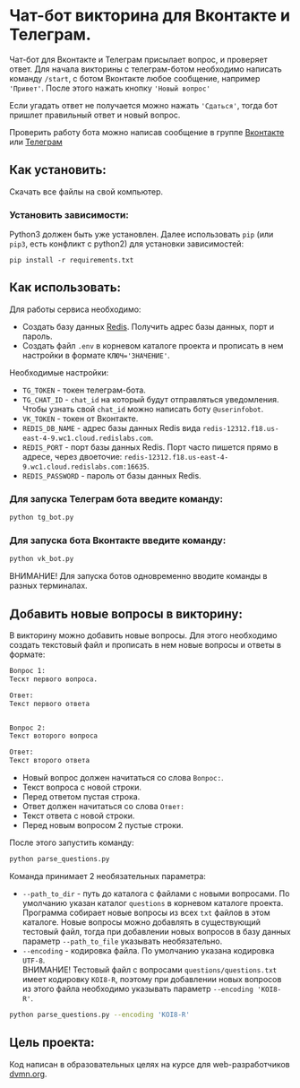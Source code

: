 # Чат-бот викторина для Вконтакте и Телеграм.

Чат-бот для Вконтакте и Телеграм присылает вопрос, и проверяет ответ. 
Для начала викторины с телеграм-ботом необходимо написать команду `/start`, 
с ботом Вконтакте любое сообщение, например `'Привет'`. После этого нажать кнопку
`'Новый вопрос'`

Если угадать ответ не получается можно нажать `'Сдаться'`, тогда бот пришлет 
правильный ответ и новый вопрос. 

Проверить работу бота можно написав сообщение в группе [Вконтакте](https://vk.com/club208544402) или [Телеграм](https://t.me/botforexperimetsbot) 

## Как установить:

Скачать все файлы на свой компьютер.

### Установить зависимости:

Python3 должен быть уже установлен. Далее использовать `pip` (или `pip3`, есть конфликт с python2) для установки
зависимостей:

```
pip install -r requirements.txt
```

## Как использовать:

Для работы сервиса необходимо:
 - Создать базу данных [Redis](https://redislabs.com/). Получить адрес базы данных,
порт и пароль.
 - Создать файл `.env` в корневом каталоге проекта и прописать в нем настройки 
в формате `КЛЮЧ='ЗНАЧЕНИЕ'`.

Необходимые настройки:

- `TG_TOKEN` - токен телеграм-бота.
- `TG_CHAT_ID` - `chat_id` на который будут отправляться уведомления. Чтобы узнать свой
  `chat_id` можно написать боту `@userinfobot`.
- `VK_TOKEN` - токен от Вконтакте.
- `REDIS_DB_NAME` - адрес базы данных Redis вида `redis-12312.f18.us-east-4-9.wc1.cloud.redislabs.com`.
- `REDIS_PORT` - порт базы данных Redis.
Порт часто пишется прямо в адресе, через двоеточие: `redis-12312.f18.us-east-4-9.wc1.cloud.redislabs.com:16635`.
- `REDIS_PASSWORD` - пароль от базы данных Redis.

### Для запуска Телеграм бота введите команду:

```sh
python tg_bot.py
```

### Для запуска бота Вконтакте введите команду:

```sh
python vk_bot.py
```

ВНИМАНИЕ! Для запуска ботов одновременно вводите команды в разных терминалах.

## Добавить новые вопросы в викторину:

В викторину можно добавить новые вопросы. Для этого необходимо создать текстовый 
файл и прописать в нем новые вопросы и ответы в формате: 

```txt
Вопрос 1:
Тескт первого вопроса.

Ответ:
Текст первого ответа


Вопрос 2:
Текст воторого вопроса

Ответ:
Текст второго ответа
```
 - Новый вопрос должен начитаться со слова `Вопрос:`.
 - Текст вопроса с новой строки.
 - Перед ответом пустая строка.
 - Ответ должен начитаться со слова `Ответ:`
 - Текст ответа с новой строки.
 - Перед новым вопросом 2 пустые строки.

После этого запустить команду:
```sh
python parse_questions.py
```

Команда принимает 2 необязательных параметра:
 - `--path_to_dir` - путь до каталога с файлами с новыми вопросами. 
По умолчанию указан каталог `questions` в корневом каталоге проекта. Программа 
собирает новые вопросы из всех `txt` файлов в этом каталоге. Новые вопросы можно 
добавлять в существующий тестовый файл, тогда при добавлении новых вопросов в
базу данных параметр `--path_to_file` указывать необязательно.
 - `--encoding` - кодировка файла. По умолчанию указана кодировка `UTF-8`.  
ВНИМАНИЕ! Тестовый файл с вопросами `questions/questions.txt` имеет кодировку `KOI8-R`,
поэтому при добавлении новых вопросов из этого файла необходимо указывать параметр 
`--encoding 'KOI8-R'`.

```sh
python parse_questions.py --encoding 'KOI8-R'
```

## Цель проекта:

Код написан в образовательных целях на курсе для web-разработчиков [dvmn.org](https://dvmn.org/).
